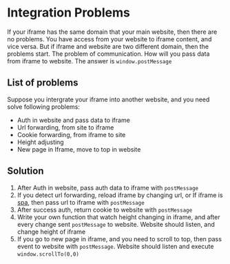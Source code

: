 # Integration Problems

If your iframe has the same domain that your main website, then there are no problems. You have access from your website to iframe content, and vice versa.
But if iframe and website are two different domain, then the problems start. The problem of communication.
How will you pass data from iframe to website. The answer is ``window.postMessage``

## List of problems
Suppose you intergrate your iframe into another website, and you need solve following problems:

* Auth in website and pass data to iframe
* Url forwarding, from site to iframe
* Cookie forwarding, from iframe to site
* Height adjusting
* New page in Iframe, move to top in website


## Solution
1) After Auth in website, pass auth data to iframe with `postMessage`
2) If you detect url forwarding, reload iframe by changing url, or If iframe is [spa](https://en.wikipedia.org/wiki/Single-page_application), then pass url to iframe with `postMessage`
3) After success auth, return cookie to website with `postMessage`
4) Write your own function that watch height changing in iframe, and after every change sent `postMessage` to website. Website should listen, and change height of iframe
5) If you go to new page in iframe, and you need to scroll to top, then pass event to website with `postMessage`. Website should listen and execute `window.scrollTo(0,0)`